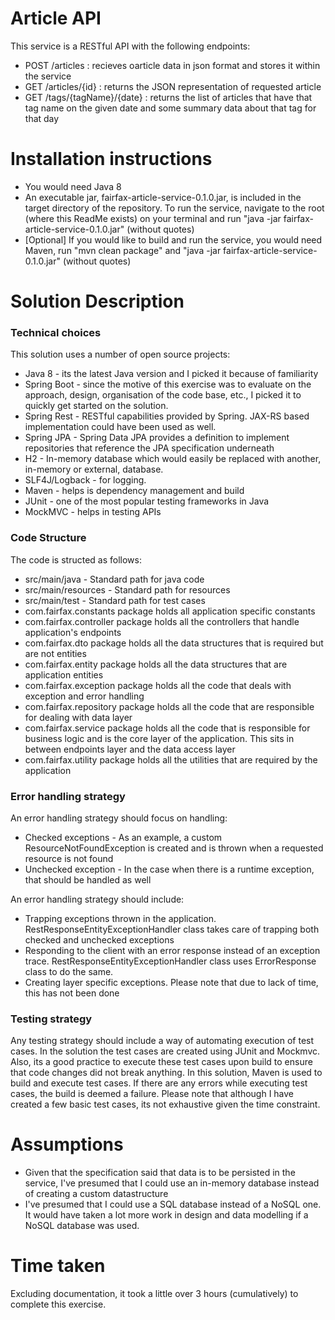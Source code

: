 # Article API

This service is a RESTful API with the following endpoints:
  - POST /articles : recieves oarticle data in json format and stores it within the service
  - GET /articles/{id} : returns the JSON representation of requested article
  - GET /tags/{tagName}/{date} : returns the list of articles that have that tag name on the given date and some summary data about that tag for that day

# Installation instructions
  - You would need Java 8
  - An executable jar, fairfax-article-service-0.1.0.jar, is included in the target directory of the repository. To run the service, navigate to the root (where this ReadMe exists) on your terminal and run "java -jar fairfax-article-service-0.1.0.jar" (without quotes)
  - [Optional] If you would like to build and run the service, you would need Maven, run "mvn clean package" and "java -jar fairfax-article-service-0.1.0.jar" (without quotes)

# Solution Description

### Technical choices
This solution uses a number of open source projects:

* Java 8 - its the latest Java version and I picked it because of familiarity
* Spring Boot - since the motive of this exercise was to evaluate on the approach, design, organisation of the code base, etc., I picked it to quickly get started on the solution.
* Spring Rest - RESTful capabilities provided by Spring. JAX-RS based implementation could have been used as well.
* Spring JPA - Spring Data JPA provides a definition to implement repositories that reference the JPA specification underneath
* H2 - In-memory database which would easily be replaced with another, in-memory or external, database.
* SLF4J/Logback - for logging.
* Maven - helps is dependency management and build
* JUnit - one of the most popular testing frameworks in Java
* MockMVC - helps in testing APIs

### Code Structure
The code is structed as follows:

* src/main/java - Standard path for java code
* src/main/resources - Standard path for resources
* src/main/test - Standard path for test cases
* com.fairfax.constants package holds all application specific constants
* com.fairfax.controller package holds all the controllers that handle application's endpoints
* com.fairfax.dto package holds all the data structures that is required but are not entities
* com.fairfax.entity package holds all the data structures that are application entities
* com.fairfax.exception package holds all the code that deals with exception and error handling
* com.fairfax.repository package holds all the code that are responsible for dealing with data layer
* com.fairfax.service package holds all the code that is responsible for business logic and is the core layer of the application. This sits in between endpoints layer and the data access layer
* com.fairfax.utility package holds all the utilities that are required by the application

### Error handling strategy
An error handling strategy should focus on handling:
* Checked exceptions - As an example, a custom ResourceNotFoundException is created and is thrown when a requested resource is not found
* Unchecked exception - In the case when there is a runtime exception, that should be handled as well

An error handling strategy should include:
* Trapping exceptions thrown in the application. RestResponseEntityExceptionHandler class takes care of trapping both checked and unchecked exceptions
* Responding to the client with an error response instead of an exception trace. RestResponseEntityExceptionHandler class uses ErrorResponse class to do the same.
* Creating layer specific exceptions. Please note that due to lack of time, this has not been done

### Testing strategy
Any testing strategy should include a way of automating execution of test cases. In the solution the test cases are created using JUnit and Mockmvc. Also, its a good practice to execute these test cases upon build to ensure that code changes did not break anything. In this solution, Maven is used to build and execute test cases. If there are any errors while executing test cases, the build is deemed a failure. Please note that although I have created a few basic test cases, its not exhaustive given the time constraint.

# Assumptions
  - Given that the specification said that data is to be persisted in the service, I've presumed that I could use an in-memory database instead of creating a custom datastructure
  - I've presumed that I could use a SQL database instead of a NoSQL one. It would have taken a lot more work in design and data modelling if a NoSQL database was used.

# Time taken
Excluding documentation, it took a little over 3 hours (cumulatively) to complete this exercise.

